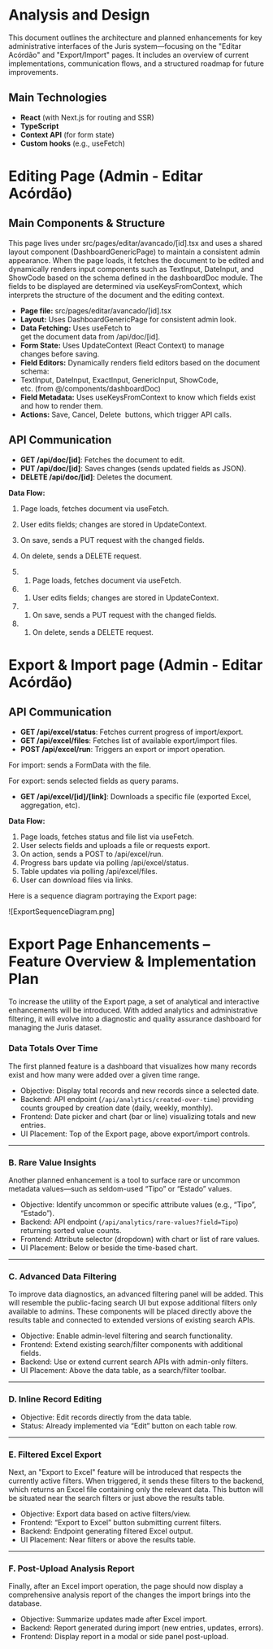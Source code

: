 # Analysis and Design 

This document outlines the architecture and planned enhancements for key administrative interfaces of the Juris system—focusing on the "Editar Acórdão" and "Export/Import" pages. It includes an overview of current implementations, communication flows, and a structured roadmap for future improvements.

## **Main Technologies**

- **React** (with Next.js for routing and SSR)
- **TypeScript**
- **Context API** (for form state)
- **Custom hooks** (e.g., useFetch)

# Editing Page (Admin - Editar Acórdão)

## **Main Components & Structure**

This page lives under src/pages/editar/avancado/[id].tsx and uses a shared layout component (DashboardGenericPage) to maintain a consistent admin appearance. When the page loads, it fetches the document to be edited and dynamically renders input components such as TextInput, DateInput, and ShowCode based on the schema defined in the dashboardDoc module. The fields to be displayed are determined via useKeysFromContext, which interprets the structure of the document and the editing context.

- **Page file:** src/pages/editar/avancado/[id].tsx
- **Layout:** Uses DashboardGenericPage for consistent admin look.
- **Data Fetching:** Uses useFetch to get the document data from /api/doc/[id].
- **Form State:** Uses UpdateContext (React Context) to manage changes before saving.
- **Field Editors:** Dynamically renders field editors based on the document schema:
- TextInput, DateInput, ExactInput, GenericInput, ShowCode, etc. (from @/components/dashboardDoc)
- **Field Metadata:** Uses useKeysFromContext to know which fields exist and how to render them.
- **Actions:** Save, Cancel, Delete  buttons, which trigger API calls.

## **API Communication**

- **GET /api/doc/[id]**: Fetches the document to edit.
- **PUT /api/doc/[id]**: Saves changes (sends updated fields as JSON).
- **DELETE /api/doc/[id]**: Deletes the document.

**Data Flow:**
1. Page loads, fetches document via useFetch.
1. User edits fields; changes are stored in UpdateContext.
1. On save, sends a PUT request with the changed fields.
1. On delete, sends a DELETE request.

1. 1. Page loads, fetches document via useFetch.
2. 1. User edits fields; changes are stored in UpdateContext.
3. 1. On save, sends a PUT request with the changed fields.
4. 1. On delete, sends a DELETE request.

# Export & Import page (Admin - Editar Acórdão)

## **API Communication**

- **GET /api/excel/status**: Fetches current progress of import/export.
- **GET /api/excel/files**: Fetches list of available export/import files.
- **POST /api/excel/run**: Triggers an export or import operation.

For import: sends a FormData with the file.

For export: sends selected fields as query params.

- **GET /api/excel/[id]/[link]**: Downloads a specific file (exported Excel, aggregation, etc).

**Data Flow:**

1. Page loads, fetches status and file list via useFetch.
2. User selects fields and uploads a file or requests export.
3. On action, sends a POST to /api/excel/run.
4. Progress bars update via polling /api/excel/status.
5. Table updates via polling /api/excel/files.
6. User can download files via links.

Here is a sequence diagram portraying the Export page:

![ExportSequenceDiagram.png]


# Export Page Enhancements – Feature Overview & Implementation Plan

To increase the utility of the Export page, a set of analytical and interactive enhancements will be introduced. With added analytics and administrative filtering, it will evolve into a diagnostic and quality assurance dashboard for managing the Juris dataset.

### Data Totals Over Time

The first planned feature is a dashboard that visualizes how many records exist and how many were added over a given time range.

- Objective: Display total records and new records since a selected date.
- Backend: API endpoint (`/api/analytics/created-over-time`) providing counts grouped by creation date (daily, weekly, monthly).
- Frontend: Date picker and chart (bar or line) visualizing totals and new entries.
- UI Placement: Top of the Export page, above export/import controls.

---

### B. Rare Value Insights

Another planned enhancement is a tool to surface rare or uncommon metadata values—such as seldom-used “Tipo” or “Estado” values.

- Objective: Identify uncommon or specific attribute values (e.g., “Tipo”, “Estado”).
- Backend: API endpoint (`/api/analytics/rare-values?field=Tipo`) returning sorted value counts.
- Frontend: Attribute selector (dropdown) with chart or list of rare values.
- UI Placement: Below or beside the time-based chart.

---

### C. Advanced Data Filtering

To improve data diagnostics, an advanced filtering panel will be added. This will resemble the public-facing search UI but expose additional filters only available to admins. These components will be placed directly above the results table and connected to extended versions of existing search APIs.

- Objective: Enable admin-level filtering and search functionality.
- Frontend: Extend existing search/filter components with additional fields.
- Backend: Use or extend current search APIs with admin-only filters.
- UI Placement: Above the data table, as a search/filter toolbar.

---

### D. Inline Record Editing

- Objective: Edit records directly from the data table.
- Status: Already implemented via “Edit” button on each table row.

---

### E. Filtered Excel Export

Next, an "Export to Excel" feature will be introduced that respects the currently active filters. When triggered, it sends these filters to the backend, which returns an Excel file containing only the relevant data. This button will be situated near the search filters or just above the results table.

- Objective: Export data based on active filters/view.
- Frontend: “Export to Excel” button submitting current filters.
- Backend: Endpoint generating filtered Excel output.
- UI Placement: Near filters or above the results table.

---

### F. Post-Upload Analysis Report

Finally, after an Excel import operation, the page should now display a comprehensive analysis report of the changes the import brings into the database.

- Objective: Summarize updates made after Excel import.
- Backend: Report generated during import (new entries, updates, errors).
- Frontend: Display report in a modal or side panel post-upload.













